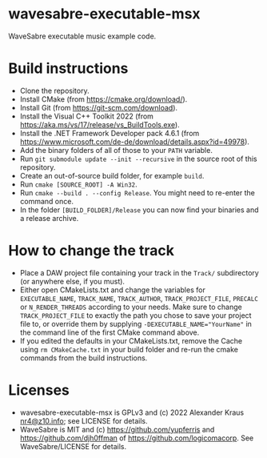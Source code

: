 # wavesabre-executable-msx
WaveSabre executable music example code.

# Build instructions
* Clone the repository.
* Install CMake (from <https://cmake.org/download/>).
* Install Git (from <https://git-scm.com/download>).
* Install the Visual C++ Toolkit 2022 (from <https://aka.ms/vs/17/release/vs_BuildTools.exe>).
* Install the .NET Framework Developer pack 4.6.1 (from <https://www.microsoft.com/de-de/download/details.aspx?id=49978>).
* Add the binary folders of all of those to your `PATH` variable.
* Run `git submodule update --init --recursive` in the source root of this repository.
* Create an out-of-source build folder, for example `build`.
* Run `cmake [SOURCE_ROOT] -A Win32`.
* Run `cmake --build . --config Release`. You might need to re-enter the command once.
* In the folder `[BUILD_FOLDER]/Release` you can now find your binaries and a release archive.

# How to change the track
* Place a DAW project file containing your track in the `Track/` subdirectory (or anywhere else, if you must).
* Either open CMakeLists.txt and change the variables for `EXECUTABLE_NAME`, `TRACK_NAME`, `TRACK_AUTHOR`, `TRACK_PROJECT_FILE`, `PRECALC` or `N_RENDER_THREADS` according to your needs. Make sure to change `TRACK_PROJECT_FILE` to exactly the path you chose to save your project file to, or override them by supplying `-DEXECUTABLE_NAME="YourName"` in the command line of the first CMake command above.
* If you edited the defaults in your CMakeLists.txt, remove the Cache using `rm CMakeCache.txt` in your build folder and re-run the cmake commands from the build instructions.

# Licenses
* wavesabre-executable-msx is GPLv3 and (c) 2022 Alexander Kraus <nr4@z10.info>; see LICENSE for details.
* WaveSabre is MIT and (c) <https://github.com/yupferris> and <https://github.com/djh0ffman> of <https://github.com/logicomacorp>. See WaveSabre/LICENSE for details.
